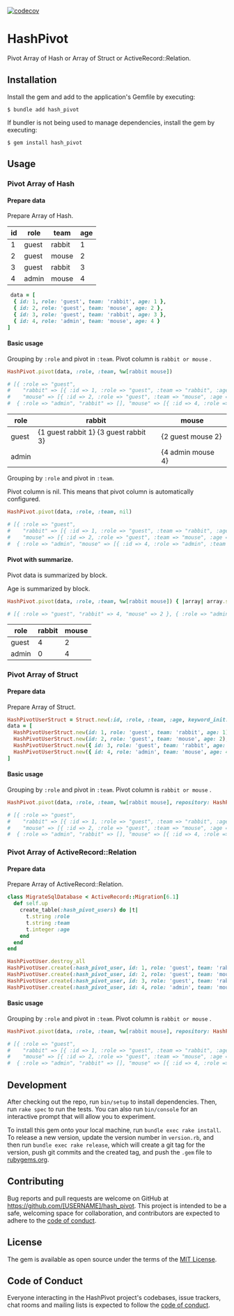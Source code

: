 [![codecov](https://codecov.io/gh/junara/hash_pivot/branch/main/graph/badge.svg?token=NNQ37LG8R7)](https://codecov.io/gh/junara/hash_pivot)

# HashPivot

Pivot Array of Hash or Array of Struct or ActiveRecord::Relation.

## Installation

Install the gem and add to the application's Gemfile by executing:

    $ bundle add hash_pivot

If bundler is not being used to manage dependencies, install the gem by executing:

    $ gem install hash_pivot

## Usage

### Pivot Array of Hash

#### Prepare data

Prepare Array of Hash.

id | role | team | age
-- | -- | -- | --
1 | guest | rabbit | 1
2 | guest | mouse | 2
3 | guest | rabbit | 3
4 | admin | mouse | 4

```ruby
 data = [
  { id: 1, role: 'guest', team: 'rabbit', age: 1 },
  { id: 2, role: 'guest', team: 'mouse', age: 2 },
  { id: 3, role: 'guest', team: 'rabbit', age: 3 },
  { id: 4, role: 'admin', team: 'mouse', age: 4 }
]
```

#### Basic usage

Grouping by `:role` and pivot in `:team`. Pivot column is `rabbit or mouse` .

```ruby
HashPivot.pivot(data, :role, :team, %w[rabbit mouse])

# [{ :role => "guest",
#    "rabbit" => [{ :id => 1, :role => "guest", :team => "rabbit", :age => 1 }, { :id => 3, :role => "guest", :team => "rabbit", :age => 3 }],
#    "mouse" => [{ :id => 2, :role => "guest", :team => "mouse", :age => 2 }] },
#  { :role => "admin", "rabbit" => [], "mouse" => [{ :id => 4, :role => "admin", :team => "mouse", :age => 4 }] }]
```

role | rabbit | mouse
-- | -- | --
guest | {1	guest	rabbit	1} {3	guest	rabbit	3} | {2	guest	mouse	2}
admin |   | {4	admin	mouse	4}

Grouping by `:role` and pivot in `:team`.

Pivot column is nil. This means that pivot column is automatically configured.

```ruby
HashPivot.pivot(data, :role, :team, nil)

# [{ :role => "guest",
#    "rabbit" => [{ :id => 1, :role => "guest", :team => "rabbit", :age => 1 }, { :id => 3, :role => "guest", :team => "rabbit", :age => 3 }],
#    "mouse" => [{ :id => 2, :role => "guest", :team => "mouse", :age => 2 }] },
#  { :role => "admin", "mouse" => [{ :id => 4, :role => "admin", :team => "mouse", :age => 4 }] }]
```

#### Pivot with summarize.

Pivot data is summarized by block.

Age is summarized by block.

```ruby
HashPivot.pivot(data, :role, :team, %w[rabbit mouse]) { |array| array.sum { |h| h[:age] } }

# [{ :role => "guest", "rabbit" => 4, "mouse" => 2 }, { :role => "admin", "rabbit" => 0, "mouse" => 4 }]
```

role | rabbit | mouse
-- | -- | --
guest | 4 | 2
admin | 0 | 4

### Pivot Array of Struct

#### Prepare data

Prepare Array of Struct.

```ruby
HashPivotUserStruct = Struct.new(:id, :role, :team, :age, keyword_init: true)
data = [
  HashPivotUserStruct.new(id: 1, role: 'guest', team: 'rabbit', age: 1),
  HashPivotUserStruct.new(id: 2, role: 'guest', team: 'mouse', age: 2),
  HashPivotUserStruct.new({ id: 3, role: 'guest', team: 'rabbit', age: 3 }),
  HashPivotUserStruct.new({ id: 4, role: 'admin', team: 'mouse', age: 4 })
]
```

#### Basic usage

Grouping by `:role` and pivot in `:team`. Pivot column is `rabbit or mouse` .

```ruby
HashPivot.pivot(data, :role, :team, %w[rabbit mouse], repository: HashPivot::Repository::StructRepository)

# [{ :role => "guest",
#    "rabbit" => [{ :id => 1, :role => "guest", :team => "rabbit", :age => 1 }, { :id => 3, :role => "guest", :team => "rabbit", :age => 3 }],
#    "mouse" => [{ :id => 2, :role => "guest", :team => "mouse", :age => 2 }] },
#  { :role => "admin", "rabbit" => [], "mouse" => [{ :id => 4, :role => "admin", :team => "mouse", :age => 4 }] }]
```


### Pivot Array of ActiveRecord::Relation

#### Prepare data

Prepare Array of ActiveRecord::Relation.

```ruby
class MigrateSqlDatabase < ActiveRecord::Migration[6.1]
  def self.up
    create_table(:hash_pivot_users) do |t|
      t.string :role
      t.string :team
      t.integer :age
    end
  end
end
```

```ruby
HashPivotUser.destroy_all
HashPivotUser.create(:hash_pivot_user, id: 1, role: 'guest', team: 'rabbit', age: 1)
HashPivotUser.create(:hash_pivot_user, id: 2, role: 'guest', team: 'mouse', age: 2)
HashPivotUser.create(:hash_pivot_user, id: 3, role: 'guest', team: 'rabbit', age: 3)
HashPivotUser.create(:hash_pivot_user, id: 4, role: 'admin', team: 'mouse', age: 4)
```

#### Basic usage

Grouping by `:role` and pivot in `:team`. Pivot column is `rabbit or mouse` .

```ruby
HashPivot.pivot(data, :role, :team, %w[rabbit mouse], repository: HashPivot::Repository::ActiveRecordRepository)

# [{ :role => "guest",
#    "rabbit" => [{ :id => 1, :role => "guest", :team => "rabbit", :age => 1 }, { :id => 3, :role => "guest", :team => "rabbit", :age => 3 }],
#    "mouse" => [{ :id => 2, :role => "guest", :team => "mouse", :age => 2 }] },
#  { :role => "admin", "rabbit" => [], "mouse" => [{ :id => 4, :role => "admin", :team => "mouse", :age => 4 }] }]
```


## Development

After checking out the repo, run `bin/setup` to install dependencies. Then, run `rake spec` to run the tests. You can also run `bin/console` for an interactive prompt that will allow you to experiment.

To install this gem onto your local machine, run `bundle exec rake install`. To release a new version, update the version number in `version.rb`, and then run `bundle exec rake release`, which will create a git tag for the version, push git commits and the created tag, and push the `.gem` file to [rubygems.org](https://rubygems.org).

## Contributing

Bug reports and pull requests are welcome on GitHub at https://github.com/[USERNAME]/hash_pivot. This project is intended to be a safe, welcoming space for collaboration, and contributors are expected to adhere to the [code of conduct](https://github.com/[USERNAME]/hash_pivot/blob/main/CODE_OF_CONDUCT.md).

## License

The gem is available as open source under the terms of the [MIT License](https://opensource.org/licenses/MIT).

## Code of Conduct

Everyone interacting in the HashPivot project's codebases, issue trackers, chat rooms and mailing lists is expected to follow the [code of conduct](https://github.com/[USERNAME]/hash_pivot/blob/main/CODE_OF_CONDUCT.md).
